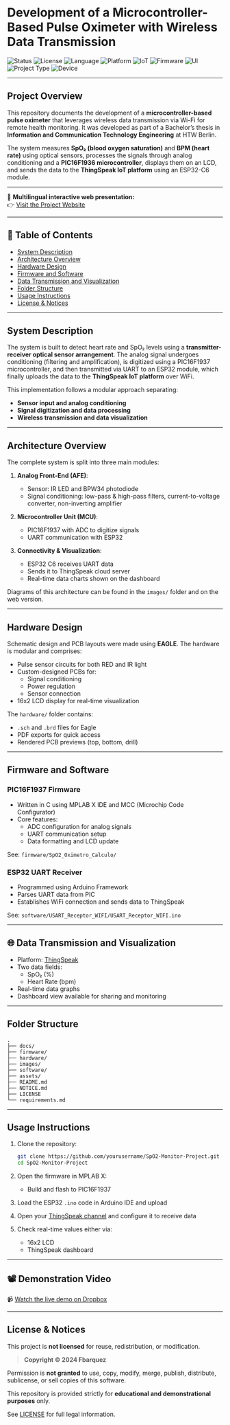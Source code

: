 
# Development of a Microcontroller-Based Pulse Oximeter with Wireless Data Transmission

![Status](https://img.shields.io/badge/status-completed-brightgreen)
![License](https://img.shields.io/badge/license-Unlicensed-red)
![Language](https://img.shields.io/badge/language-C-blue.svg)
![Platform](https://img.shields.io/badge/platform-Microcontroller-orange)
![IoT](https://img.shields.io/badge/IoT-ThingSpeak-blue)
![Firmware](https://img.shields.io/badge/Firmware-MPLAB%20X-lightblue)
![UI](https://img.shields.io/badge/UI-GitHub%20Pages-lightgrey)
![Project Type](https://img.shields.io/badge/Type-Bachelor%20Thesis-yellow)
![Device](https://img.shields.io/badge/Device-PIC16F1936-blueviolet)


---

## Project Overview

This repository documents the development of a **microcontroller-based pulse oximeter** that leverages wireless data transmission via Wi-Fi for remote health monitoring. It was developed as part of a Bachelor’s thesis in **Information and Communication Technology Engineering** at HTW Berlin.

The system measures **SpO₂ (blood oxygen saturation)** and **BPM (heart rate)** using optical sensors, processes the signals through analog conditioning and a **PIC16F1936 microcontroller**, displays them on an LCD, and sends the data to the **ThingSpeak IoT platform** using an ESP32-C6 module.

---

🔗 **Multilingual interactive web presentation:**  
👉 [Visit the Project Website](https://yourusername.github.io/SpO2-Monitor-Project/)

---

## 📑 Table of Contents

- [System Description](#system-description)
- [Architecture Overview](#architecture-overview)
- [Hardware Design](#hardware-design)
- [Firmware and Software](#firmware-and-software)
- [Data Transmission and Visualization](#data-transmission-and-visualization)
- [Folder Structure](#folder-structure)
- [Usage Instructions](#usage-instructions)
- [License & Notices](#license--notices)

---

## System Description

The system is built to detect heart rate and SpO₂ levels using a **transmitter-receiver optical sensor arrangement**. The analog signal undergoes conditioning (filtering and amplification), is digitized using a PIC16F1937 microcontroller, and then transmitted via UART to an ESP32 module, which finally uploads the data to the **ThingSpeak IoT platform** over WiFi.

This implementation follows a modular approach separating:

- **Sensor input and analog conditioning**
- **Signal digitization and data processing**
- **Wireless transmission and data visualization**

---

## Architecture Overview

The complete system is split into three main modules:

1. **Analog Front-End (AFE)**:
   - Sensor: IR LED and BPW34 photodiode
   - Signal conditioning: low-pass & high-pass filters, current-to-voltage converter, non-inverting amplifier

2. **Microcontroller Unit (MCU)**:
   - PIC16F1937 with ADC to digitize signals
   - UART communication with ESP32

3. **Connectivity & Visualization**:
   - ESP32 C6 receives UART data
   - Sends it to ThingSpeak cloud server
   - Real-time data charts shown on the dashboard

Diagrams of this architecture can be found in the `images/` folder and on the web version.

---

## Hardware Design

Schematic design and PCB layouts were made using **EAGLE**. The hardware is modular and comprises:

- Pulse sensor circuits for both RED and IR light
- Custom-designed PCBs for:
  - Signal conditioning
  - Power regulation
  - Sensor connection
- 16x2 LCD display for real-time visualization

The `hardware/` folder contains:
- `.sch` and `.brd` files for Eagle
- PDF exports for quick access
- Rendered PCB previews (top, bottom, drill)

---

## Firmware and Software

### PIC16F1937 Firmware

- Written in C using MPLAB X IDE and MCC (Microchip Code Configurator)
- Core features:
  - ADC configuration for analog signals
  - UART communication setup
  - Data formatting and LCD update

See: `firmware/SpO2_Oximetro_Calculo/`

### ESP32 UART Receiver

- Programmed using Arduino Framework
- Parses UART data from PIC
- Establishes WiFi connection and sends data to ThingSpeak

See: `software/USART_Receptor_WIFI/USART_Receptor_WIFI.ino`

---

## 🌐 Data Transmission and Visualization

- Platform: [ThingSpeak](https://thingspeak.com)
- Two data fields:
  - SpO₂ (%)
  - Heart Rate (bpm)
- Real-time data graphs
- Dashboard view available for sharing and monitoring

---

## Folder Structure

```
.
├── docs/
├── firmware/
├── hardware/
├── images/
├── software/
├── assets/
├── README.md
├── NOTICE.md
├── LICENSE
└── requirements.md
```

---

## Usage Instructions

1. Clone the repository:
   ```bash
   git clone https://github.com/yourusername/SpO2-Monitor-Project.git
   cd SpO2-Monitor-Project
   ```

2. Open the firmware in MPLAB X:
   - Build and flash to PIC16F1937

3. Load the ESP32 `.ino` code in Arduino IDE and upload

4. Open your [ThingSpeak channel](https://thingspeak.com) and configure it to receive data

5. Check real-time values either via:
   - 16x2 LCD
   - ThingSpeak dashboard

---

## 📽️ Demonstration Video

📹 [Watch the live demo on Dropbox](https://www.dropbox.com/scl/fi/pl3xh61fnlcbmjqz21ddf/Abstandssensor_video_FB.mp4?rlkey=nnty2kcn74rb1pb28xz7tbtho&st=4qxa9l1h&dl=0)

---

## License & Notices

This project is **not licensed** for reuse, redistribution, or modification.

> **Copyright © 2024 Fbarquez**

Permission is **not granted** to use, copy, modify, merge, publish, distribute, sublicense, or sell copies of this software.

This repository is provided strictly for **educational and demonstrational purposes** only.

See [LICENSE](LICENSE) for full legal information.
